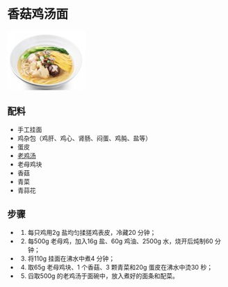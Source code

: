 # 香菇鸡汤面

![香菇鸡汤面](../images/香菇鸡汤面.png)


## 配料

- 手工挂面
- 鸡杂包（鸡肝、鸡心、肾肠、闷蛋、鸡肫、盐等）
- 蛋皮
- [老鸡汤](/汤/老鸡汤.md)
- 老母鸡块
- 香菇
- 青菜
- 青蒜花

## 步骤

- 1. 每只鸡用2g 盐均匀揉搓鸡表皮，冷藏20 分钟；
- 2. 每500g 老母鸡，加入16g 盐、60g 鸡油、2500g 水，烧开后炖制60 分钟；
- 3. 将110g 挂面在沸水中煮4 分钟；
- 4. 取65g 老母鸡块、1 个香菇、3 颗青菜和20g 蛋皮在沸水中烫30 秒；
- 5. 舀取500g 的老鸡汤于面碗中，放入煮好的面条和配菜。
